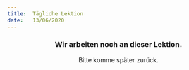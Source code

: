 ```yaml
---
title:  Tägliche Lektion
date:   13/06/2020
---
```


### <center>Wir arbeiten noch an dieser Lektion.</center>
<center>Bitte komme später zurück.</center>